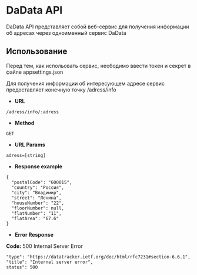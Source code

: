 # DaData API

DaData API представляет собой веб-сервис для получения информации об адресах через одноименный сервис DaData

## Использование

Перед тем, как испольовать сервис, неободимо ввести токен и секрет в файле appsettings.json

Для получения информации об интересующем адресе сервис предоставляет конечную точку /adress/info

*  **URL**

`/adress/info/:adress`


*  **Method**

`GET`

*  **URL Params**
 
`adress=[string]`

* **Response example**

```
{
  "postalCode": "600015",
  "country": "Россия",
  "city": "Владимир",
  "street": "Ленина",
  "houseNumber": "22",
  "floorNumber": null,
  "flatNumber": "11",
  "flatArea": "67.6"
}
```

* **Error Response**


**Code:** 500 Internal Server Error

```
"type": "https://datatracker.ietf.org/doc/html/rfc7231#section-6.6.1",
"title": "Internal server error",
status": 500
```
